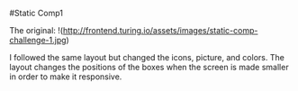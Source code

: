 #Static Comp1

The original:
!(http://frontend.turing.io/assets/images/static-comp-challenge-1.jpg)

I followed the same layout but changed the icons, picture, and colors. The layout changes the positions of the boxes when the screen is made smaller in order to make it responsive.